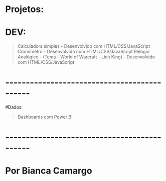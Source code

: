 # Projetos:

# DEV:

> Calculadora simples - Desenvolvido com HTML/CSS/JavaScript
> Cronômetro - Desenvolvido com HTML/CSS/JavaScript
> Relógio Analógico - (Tema - World of Warcraft - Lich King) - Desenvolvido com HTML/CSS/JavaScript 

# -------------------------------------------- #

#Dados:

> Dashboards com Power BI

# -------------------------------------------- #

# Por Bianca Camargo
